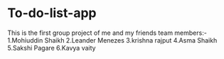 # To-do-list-app
This is the first group project of me and my friends
team members:- 
1.Mohiuddin Shaikh
2.Leander Menezes
3.krishna rajput
4.Asma Shaikh
5.Sakshi Pagare
6.Kavya vaity
